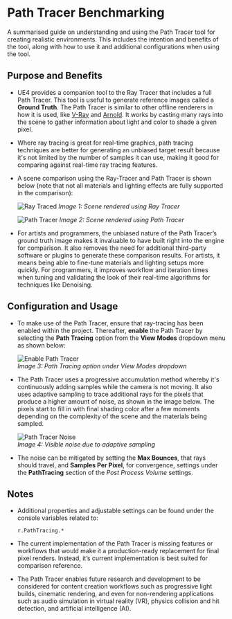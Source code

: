 # Path Tracer Benchmarking

A summarised guide on understanding and using the Path Tracer tool for creating realistic environments. This includes the intention and benefits of the tool, along with how to use it and additional configurations when using the tool.

## Purpose and Benefits
* UE4 provides a companion tool to the Ray Tracer that includes a full Path Tracer. This tool is useful to generate reference images called a **Ground Truth**. The Path Tracer is similar to other offline renderers in how it is used, like [V-Ray](https://www.chaosgroup.com/) and [Arnold](https://www.arnoldrenderer.com/). It works by casting many rays into the scene to gather information about light and color to shade a given pixel. 

* Where ray tracing is great for real-time graphics, path tracing techniques are better for generating an unbiased target result because it's not limited by the number of samples it can use, making it good for comparing against real-time ray tracing features.

* A scene comparison using the Ray-Tracer and Path Tracer is shown below (note that not all materials and lighting effects are fully supported in the comparison):

    ![Ray Traced](https://docs.unrealengine.com/Images/Engine/Rendering/RayTracing/PathTracer/RayTracer.jpg)
    *Image 1: Scene rendered using Ray Tracer*

    ![Path Tracer](https://docs.unrealengine.com/Images/Engine/Rendering/RayTracing/PathTracer/PathTracer.jpg)
    *Image 2: Scene rendered using Path Tracer*

* For artists and programmers, the unbiased nature of the Path Tracer’s ground truth image makes it invaluable to have built right into the engine for comparison. It also removes the need for additional third-party software or plugins to generate these comparison results. For artists, it means being able to fine-tune materials and lighting setups more quickly. For programmers, it improves workflow and iteration times when tuning and validating the look of their real-time algorithms for techniques like Denoising.

## Configuration and Usage
* To make use of the Path Tracer, ensure that ray-tracing has been enabled within the project. Thereafter, **enable** the Path Tracer by selecting the **Path Tracing** option from the **View Modes** dropdown menu as shown below:

    ![Enable Path Tracer](https://docs.unrealengine.com/Images/Engine/Rendering/RayTracing/PathTracer/PathTracerViewMode.jpg)  
    *Image 3: Path Tracing option under View Modes dropdown*

* The Path Tracer uses a progressive accumulation method whereby it's continuously adding samples while the camera is not moving. It also uses adaptive sampling to trace additional rays for the pixels that produce a higher amount of noise, as shown in the image below. The pixels start to fill in with final shading color after a few moments depending on the complexity of the scene and the materials being sampled.

    ![Path Tracer Noise](https://docs.unrealengine.com/Images/Engine/Rendering/RayTracing/PathTracer/PathTracerConvergence.jpg)  
    *Image 4: Visible noise due to adaptive sampling*

* The noise can be mitigated by setting the **Max Bounces**, that rays should travel, and **Samples Per Pixel**, for convergence, settings under the **PathTracing** section of the *Post Process Volume* settings.

## Notes
* Additional properties and adjustable settings can be found under the console variables related to:  
  ```
  r.PathTracing.*
  ```

* The current implementation of the Path Tracer is missing features or workflows that would make it a production-ready replacement for final pixel renders. Instead, it’s current implementation is best suited for comparison reference.

* The Path Tracer enables future research and development to be considered for content creation workflows such as progressive light builds, cinematic rendering, and even for non-rendering applications such as audio simulation in virtual reality (VR), physics collision and hit detection, and artificial intelligence (AI).